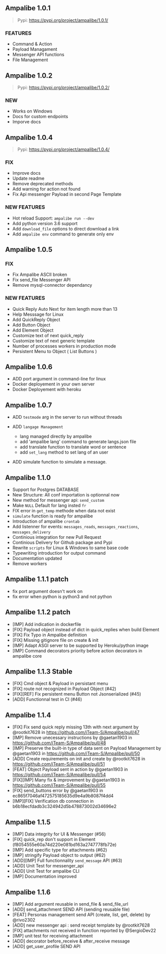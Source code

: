 ## Ampalibe 1.0.1

> Pypi: https://pypi.org/project/ampalibe/1.0.1/

### FEATURES

- Command & Action 
- Payload Managament
- Messenger API functions
- File Management 


## Ampalibe 1.0.2

> Pypi: https://pypi.org/project/ampalibe/1.0.2/

### NEW

- Works on Windows
- Docs for custom endpoints
- Imporve docs


## Ampalibe 1.0.4

> Pypi: https://pypi.org/project/ampalibe/1.0.4/

### FIX 

- Improve docs
- Update readme
- Remove deprecated methods
- Add warning for action not found
- Fix Api  messenger Payload in second Page Template

### NEW  FEATURES

- Hot reload Support: `ampalibe run --dev`
- Add  python version 3.6 support 
- Add `download_file` options to direct download a link
- Add `ampalibe env` command to generate only env


## Ampalibe 1.0.5

### FIX 

- Fix Ampalibe ASCII broken
- Fix send_file Messenger API
- Remove mysql-connector dependancy


### NEW FEATURES

- Quick Reply Auto Next for item length more than 13
- Help Messsage for Linux
- Add QuickReply Object
- Add Button Object
- Add Element Object
- Customize text of next quick_reply
- Customize text of next generic template
- Number of processes workers in production mode
- Persistent Menu to Object ( List Buttons )



## Ampalibe 1.0.6

- ADD port argument in command-line for linux
- Docker deployement in your own server
- Docker Deployement with heroku 


## Ampalibe 1.0.7

- ADD `testmode` arg in the server to run without threads 
- ADD `langage Management`
    - lang managed directly by ampalibe
    - add 'ampalibe lang' command to generate langs.json file
    - add translate function to translate word or sentence
    - add `set_lang` method to set lang of an user 

- ADD simulate function to simulate a message.



## Ampalibe 1.1.0

- Support for Postgres DATABASE
- New Structure: All conf importation is optionnal now
- New method for messenger api: `send_custom`
- Make `NULL` Default for lang insted `fr`
- FIX error in `get_temp` methode when data not exist
- `simulate` function is ready for ampalibe 
- Introduction of ampalibe `crontab` 
- Add listenner for events: `messages_reads`, `messages_reactions`, `messages_delivery`
- Continious integration for new Pull Request 
- Continious Delivery for Github package and Pypi 
- Rewrite `scripts` for Linux & Windows to same base code 
- Typewriting introduction for output command
- Documentation updated
- Remove workers


## Ampalibe 1.1.1 patch

- fix port argument doesn't work on 
- fix error when python is python3 and not python

## Ampalibe 1.1.2 patch

- [IMP] Add indication in dockerfile
- [FIX] Payload object instead of dict in quick_replies when build Element
- [FIX] Fix Typo in Ampalibe definition
- [FIX] Missing gitignore file on create & init
- [IMP] Adapt ASGI server to be supported by Heroku/python image
- [IMP] Command decorators priority before action decorators in ampalibe core


## Ampalibe 1.1.3 Stable

- [FIX] Cmd object & Payload in persistant menu 
- [FIX] route not recognized in Payload Object (#42) 
- [FIX][REF] Fix persistent menu Button not Jsonserialized (#45) 
- [ADD] Functionnal test in CI (#46) 


## Ampalibe 1.1.4 

* [FIX] Fix send quick reply missing 13th with next argument by @rootkit7628 in https://github.com/iTeam-S/Ampalibe/pull/47
* [IMP] Remove unecessary instructions by @gaetan1903 in https://github.com/iTeam-S/Ampalibe/pull/48
* [IMP] Preserve the built-in type of data sent on Payload Management by @gaetan1903 in https://github.com/iTeam-S/Ampalibe/pull/50
* [ADD] Create requirements on init and create by @rootkit7628 in https://github.com/iTeam-S/Ampalibe/pull/51
* [FEAT] Object Payload sent in action by @gaetan1903 in https://github.com/iTeam-S/Ampalibe/pull/54
* [FIX][IMP] Many fix & improvement by @gaetan1903 in https://github.com/iTeam-S/Ampalibe/pull/55
* [FIX] send_buttons error by @gaetan1903 in ec865f7046af472575185635d9e4a9b8087f4dd4
* [IMP][FIX] Verification db connection in b6b18ecfdadb3c324942d5b478873002d34696e2


## Ampalibe 1.1.5

* [IMP] Data integrity for UI & Messenger (#56) 
* [FIX] quick_rep don't support in Element (f8054555e60a74d220e081bd163a2747778fb72e)
* [IMP] Add specific type for attachments (#62) 
* [IMP] stringify Payload object to output (#62) 
* [ADD][IMP] Full functionnality `send_message` API (#63)
* [ADD] Unit Test for messenger_api 
* [ADD] Unit Test for ampalibe CLI
* [IMP] Documentation improved


## Ampalibe 1.1.6

* [IMP] Add argument reusable in send_file & send_file_url
* [ADD] send_attachment SEND API (sending reusable file)
* [FEAT] Personas management send API (create, list, get, delete) by @rivo2302
* [ADD] new messenger api : send receipt template by @rootkit7628
* [FIX] attachments not received in function reported by @SergioDev22
* [IMP] unit test for receiving attachment
* [ADD] decorator before_receive & after_receive message
* [ADD] get_user_profile SEND API


